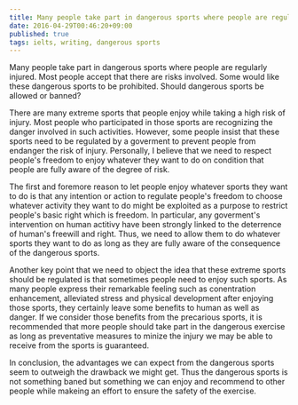 ```yaml
---
title: Many people take part in dangerous sports where people are regularly injured. Most people accept that there are risks involved. Should dangerous sports be allowed or banned
date: 2016-04-29T00:46:20+09:00
published: true
tags: ielts, writing, dangerous sports
---
```



Many people take part in dangerous sports where people are regularly injured.
Most people accept that there are risks involved.
Some would like these dangerous sports to be prohibited.
Should dangerous sports be allowed or banned?



There are many extreme sports that people enjoy while taking a high risk of injury. Most people who participated in those sports are recognizing the danger involved in such activities. However, some people insist that these sports need to be regulated by a goverment to prevent people from endanger the risk of injury. Personally, I believe that we need to respect people's freedom to enjoy whatever they want to do on condition that people are fully aware of the degree of risk.


The first and foremore reason to let people enjoy whatever sports they want to do is that any intention or action to regulate people's freedom to choose whatever activity they want to do might be exploited as a purpose to restrict people's basic right which is freedom. In particular, any goverment's intervention on human actitivy have been strongly linked to the deterrence of human's freewill and right. Thus, we need to allow them to do whatever sports they want to do as long as they are fully aware of the consequence of the dangerous sports.


Another key point that we need to object the idea that these extreme sports should be regulated is that sometimes people need to enjoy such sports. As many people express their remarkable feeling such as conentration enhancement, alleviated stress and physical development after enjoying those sports, they certainly leave some benefits to human as well as danger. If we consider those benefits from the precarious sports, it is recommended that more people should take part in the dangerous exercise as long as preventative measures to minize the injury we may be able to receive from the sports is guaranteed.


In conclusion, the advantages we can expect from the dangerous sports seem to outweigh the drawback we might get. Thus the dangerous sports is not something baned but something we can enjoy and recommend to other people while makeing an effort to ensure the safety of the exercise.
